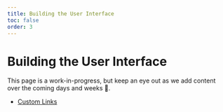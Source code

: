 ```yaml
---
title: Building the User Interface
toc: false
order: 3
---
```


# Building the User Interface

<docs-info>This page is a work-in-progress, but keep an eye out as we add content over the coming days and weeks 👀.</docs-info>

- [Custom Links](custom-links)
<!-- - [Using Layouts](layouts)
- [Using Route Config Objects](route-configs)
- ["Not Found" Routes (404)](not-found) -->
